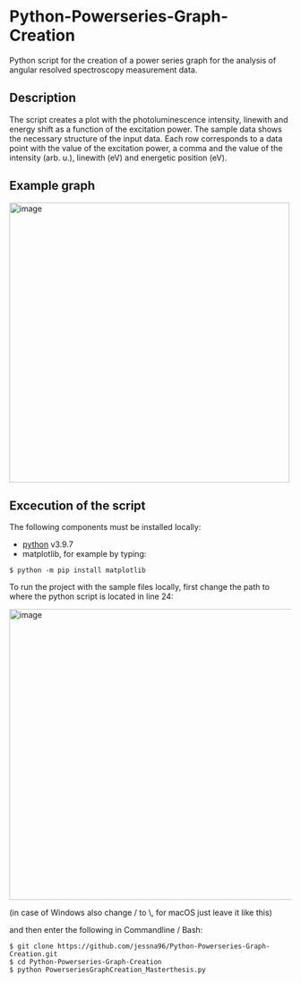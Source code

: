 # Python-Powerseries-Graph-Creation
Python script for the creation of a power series graph for the analysis of angular resolved spectroscopy measurement data.

## Description
The script creates a plot with the photoluminescence intensity, linewith and energy shift as a function of the excitation power. 
The sample data shows the necessary structure of the input data. Each row corresponds to a data point with the value of the excitation power, a comma
and the value of the intensity (arb. u.), linewith (eV) and energetic position (eV). 

## Example graph

<img width="500" alt="image" src="https://user-images.githubusercontent.com/35634254/189532544-ceae704b-aa7a-4add-bf99-f1e4539472e6.png">

## Excecution of the script

The following components must be installed locally:

- [python](https://www.python.org/downloads/) v3.9.7
- matplotlib, for example by typing:
```console
$ python -m pip install matplotlib
```

To run the project with the sample files locally, first change the path to where the python script is located in line 24:

<img width="520" alt="image" src="https://user-images.githubusercontent.com/35634254/189532535-40b70686-c6a0-4e28-bdb3-223a7ed605ed.png">

(in case of Windows also change / to \\, for macOS just leave it like this)

and then enter the following in Commandline / Bash:

```console
$ git clone https://github.com/jessna96/Python-Powerseries-Graph-Creation.git
$ cd Python-Powerseries-Graph-Creation
$ python PowerseriesGraphCreation_Masterthesis.py
```
